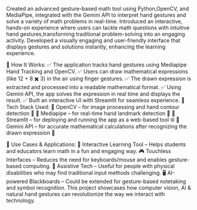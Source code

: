 Created an advanced gesture-based math tool using Python,OpenCV, and MediaPipe, integrated with the Gemini API to interpret hand gestures and solve a variety of math problems in real-time.
Introduced an interactive, hands-on experience where users can tackle math questions with intuitive hand gestures,transforming traditional problem-solving into an engaging activity.
Developed a visually engaging and user-friendly interface that displays gestures and solutions instantly, enhancing the learning experience.

🔹 How It Works:
✅ The application tracks hand gestures using Mediapipe Hand Tracking and OpenCV.
✅ Users can draw mathematical expressions (like 12 + 8 ✖️ 3) in the air using finger gestures.
✅ The drawn expression is extracted and processed into a readable mathematical format.
✅ Using Gemini API, the app solves the expression in real time and displays the result.
✅ Built an interactive UI with Streamlit for seamless experience.
🔹 Tech Stack Used:
🔸 OpenCV – for image processing and hand contour detection 📸
🔸 Mediapipe – for real-time hand landmark detection 🤚
🔸 Streamlit – for deploying and running the app as a web-based tool 🌐
🔸 Gemini API – for accurate mathematical calculations after recognizing the drawn expression 🤖

🔹 Use Cases & Applications:
🚀 Interactive Learning Tool – Helps students and educators learn math in a fun and engaging way.
🎮 Touchless Interfaces – Reduces the need for keyboards/mouse and enables gesture-based computing.
🔢 Assistive Tech – Useful for people with physical disabilities who may find traditional input methods challenging.
🖥️ AI-powered Blackboards – Could be extended for gesture-based notetaking and symbol recognition.
This project showcases how computer vision, AI & natural hand gestures can revolutionize the way we interact with technology.
